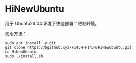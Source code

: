# HiNewUbuntu
用于 Ubuntu24.04 环境下快速部署二进制环境。

使用方法：

```
sudo apt install -y git
git clone https://bgithub.xyz/F145H-F145H/HiNewUbuntu.git
cd HiNewUbuntu
sudo ./install.sh
```